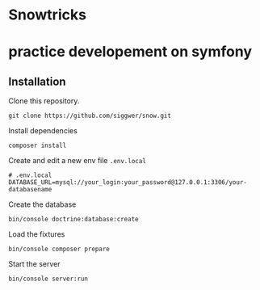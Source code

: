 # Snowtricks

# practice developement on symfony

## Installation

Clone this repository.
```
git clone https://github.com/siggwer/snow.git
```

Install dependencies
```
composer install
```

Create and edit a new env file `.env.local`
```
# .env.local
DATABASE_URL=mysql://your_login:your_password@127.0.0.1:3306/your-databasename
```

Create the database 
```
bin/console doctrine:database:create
```

Load the fixtures
```
bin/console composer prepare
```

Start the server
```
bin/console server:run
```
